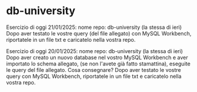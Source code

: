 # db-university
Esercizio di oggi 21/01/2025:
nome repo: db-university (la stessa di ieri)
Dopo aver testato le vostre query (del file allegato) con MySQL Workbench, riportatele in un file txt e caricatelo nella vostra repo.

Esercizio di oggi 20/01/2025:
nome repo: db-university (la stessa di ieri)
Dopo aver creato un nuovo database nel vostro MySQL Workbench e aver importato lo schema allegato, (se non l'avete già fatto stamattina), eseguite le query del file allegato.
Cosa consegnare?
Dopo aver testato le vostre query con MySQL Workbench, riportatele in un file txt e caricatelo nella vostra repo.

